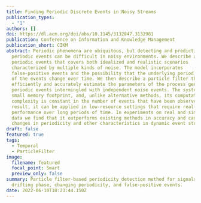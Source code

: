 ```yaml
---
title: Finding Periodic Discrete Events in Noisy Streams
publication_types:
  - "1"
authors: []
doi: https://dl.acm.org/doi/abs/10.1145/3132847.3132981
publication: Conference on Information and Knowledge Management
publication_short: CIKM
abstract: Periodic phenomena are ubiquitous, but detecting and predicting
  periodic events can be difficult in noisy environments. We describe a model of
  periodic events that covers both idealized and realistic scenarios
  characterized by multiple kinds of noise. The model incorporates
  false-positive events and the possibility that the underlying period and phase
  of the events change over time. We then describe a particle filter that can
  efficiently and accurately estimate the parameters of the process generating
  periodic events intermingled with independent noise events. The system has a
  small memory footprint, and, unlike alternative methods, its computational
  complexity is constant in the number of events that have been observed. As a
  result, it can be applied in low-resource settings that require real-time
  performance over long periods of time. In experiments on real and simulated
  data we find that it outperforms existing methods in accuracy and can track
  changes in periodicity and other characteristics in dynamic event streams.
draft: false
featured: true
tags:
  - Temporal
  - ParticleFilter
image:
  filename: featured
  focal_point: Smart
  preview_only: false
summary: Particle filter-based periodicity detection method for signals with
  drifting phase, changing periodicity, and false-positive events.
date: 2022-06-10T10:23:44.150Z
---
```

